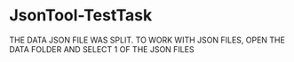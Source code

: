 # JsonTool-TestTask
 
THE DATA JSON FILE WAS SPLIT.
TO WORK WITH JSON FILES, OPEN THE DATA FOLDER AND SELECT 1 OF THE JSON FILES
